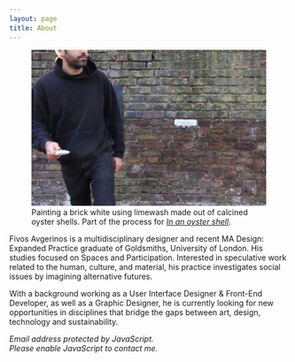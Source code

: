 ```yaml
---
layout: page
title: About
---
```

<figure>
    <img src="/images/2018/11/IMG_9618 copy.jpg" class="imgbleed">
    <figcaption>Painting a brick white using limewash made out of calcined oyster shells. Part of the process for <a href="/in-an-oyster-shell"><em>In an oyster shell</em></a>.</figcaption>
</figure>

Fivos Avgerinos is a multidisciplinary designer and recent MA Design: Expanded Practice graduate of Goldsmiths, University of London. His studies focused on Spaces and Participation. Interested in speculative work related to the human, culture, and material, his practice investigates social issues by imagining alternative futures.

With a background working as a User Interface Designer & Front-End Developer, as well as a Graphic Designer, he is currently looking for new opportunities in disciplines that bridge the gaps between art, design, technology and sustainability.

<script type="text/javascript">
emailDomain='me.com'
emailFull=('afivos' + '@' + emailDomain)
document.write('<a href="mailto:' + emailFull + '">' + emailFull + '</a>')
</script>

<noscript>
    <em>Email address protected by JavaScript.
    <br>Please enable JavaScript to contact me.</em>
</noscript>